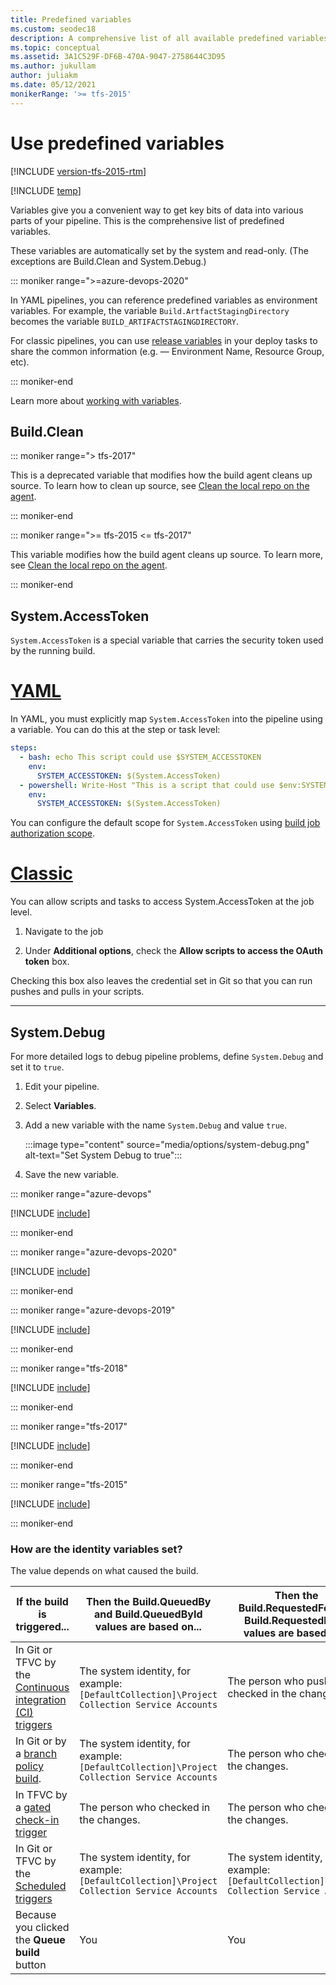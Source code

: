 ```yaml
---
title: Predefined variables
ms.custom: seodec18
description: A comprehensive list of all available predefined variables
ms.topic: conceptual
ms.assetid: 3A1C529F-DF6B-470A-9047-2758644C3D95
ms.author: jukullam
author: juliakm
ms.date: 05/12/2021
monikerRange: '>= tfs-2015'
---
```


# Use predefined variables

[!INCLUDE [version-tfs-2015-rtm](../includes/version-tfs-2015-rtm.md)]

[!INCLUDE [temp](../includes/concept-rename-note.md)]

Variables give you a convenient way to get key bits of data into various parts of your pipeline.
This is the comprehensive list of predefined variables.

These variables are automatically set by the system and read-only. (The exceptions are Build.Clean and System.Debug.) 

::: moniker range=">=azure-devops-2020"

In YAML pipelines, you can reference predefined variables as environment variables. For example, the variable `Build.ArtfactStagingDirectory` becomes the variable `BUILD_ARTIFACTSTAGINGDIRECTORY`.

For classic pipelines, you can use [release variables](../release/variables.md) in your deploy tasks to share the common information (e.g. — Environment Name, Resource Group, etc).

::: moniker-end

Learn more about [working with variables](../process/variables.md).

## Build.Clean 

::: moniker range="> tfs-2017"

This is a deprecated variable that modifies how the build agent cleans up source.
To learn how to clean up source, see [Clean the local repo on the agent](../repos/pipeline-options-for-git.md#clean-the-local-repo-on-the-agent).

::: moniker-end

::: moniker range=">= tfs-2015 <= tfs-2017"

This variable modifies how the build agent cleans up source.
To learn more, see [Clean the local repo on the agent](../repos/pipeline-options-for-git.md#clean-the-local-repo-on-the-agent).

::: moniker-end

<h2 id="systemaccesstoken">System.AccessToken</h2>

`System.AccessToken` is a special variable that carries the security token used by the running build.

# [YAML](#tab/yaml)

In YAML, you must explicitly map `System.AccessToken` into the pipeline using a
variable. You can do this at the step or task level:

```yaml
steps:
  - bash: echo This script could use $SYSTEM_ACCESSTOKEN
    env:
      SYSTEM_ACCESSTOKEN: $(System.AccessToken)
  - powershell: Write-Host "This is a script that could use $env:SYSTEM_ACCESSTOKEN"
    env:
      SYSTEM_ACCESSTOKEN: $(System.AccessToken)
```

You can configure the default scope for `System.AccessToken` using [build job authorization scope](../process/access-tokens.md#job-authorization-scope). 

# [Classic](#tab/classic)

You can allow scripts and tasks to access System.AccessToken at the job level.

1. Navigate to the job

1. Under **Additional options**, check the **Allow scripts to access the OAuth token** box.

Checking this box also leaves the credential set in Git so that you can run
pushes and pulls in your scripts.

---

## System.Debug

For more detailed logs to debug pipeline problems, define `System.Debug` and set it to `true`. 


1. Edit your pipeline. 
1. Select **Variables**. 
1. Add a new variable with the name  `System.Debug` and value `true`.

    :::image type="content" source="media/options/system-debug.png" alt-text="Set System Debug to true":::

1. Save the new variable. 


::: moniker range="azure-devops"

[!INCLUDE [include](includes/variables-hosted.md)]

::: moniker-end

::: moniker range="azure-devops-2020"

[!INCLUDE [include](includes/variables-server-2020.md)]

::: moniker-end

::: moniker range="azure-devops-2019"

[!INCLUDE [include](includes/variables-server2019.md)]

::: moniker-end

::: moniker range="tfs-2018"

[!INCLUDE [include](includes/variables-tfs2018.md)]

::: moniker-end

::: moniker range="tfs-2017"

[!INCLUDE [include](includes/variables-tfs2017.md)]

::: moniker-end

::: moniker range="tfs-2015"

[!INCLUDE [include](includes/variables-tfs2015.md)]

::: moniker-end

<a name="identity_values"></a>
### How are the identity variables set?

The value depends on what caused the build.

| If the build is triggered... | Then the Build.QueuedBy and Build.QueuedById values are based on... | Then the Build.RequestedFor and Build.RequestedForId values are based on... |
| --- | --- | ---|
| In Git or TFVC by the [Continuous integration (CI) triggers](triggers.md) | The system identity, for example: `[DefaultCollection]\Project Collection Service Accounts` | The person who pushed or checked in the changes. |
| In Git or by a [branch policy build](../../repos/git/branch-policies.md#build-validation). | The system identity, for example: `[DefaultCollection]\Project Collection Service Accounts` | The person who checked in the changes. |
| In TFVC by a [gated check-in trigger](triggers.md) | The person who checked in the changes. | The person who checked in the changes. |
| In Git or TFVC by the [Scheduled triggers](triggers.md) | The system identity, for example: `[DefaultCollection]\Project Collection Service Accounts` | The system identity, for example: `[DefaultCollection]\Project Collection Service Accounts` |
| Because you clicked the **Queue build** button | You | You |
